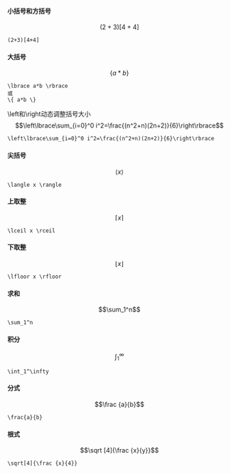 #### 小括号和方括号
$$(2+3)[4+4]$$
```
(2+3)[4+4]
```

#### 大括号
$$\lbrace a*b \rbrace$$
```
\lbrace a*b \rbrace
或
\{ a*b \}
```
\left和\right动态调整括号大小
$$\left\lbrace\sum_{i=0}^0 i^2=\frac{(n^2+n)(2n+2)}{6}\right\rbrace$$
```
\left\lbrace\sum_{i=0}^0 i^2=\frac{(n^2+n)(2n+2)}{6}\right\rbrace
```

#### 尖括号
$$\langle x \rangle$$
```
\langle x \rangle
```

#### 上取整
$$\lceil x \rceil$$
```
\lceil x \rceil
```

#### 下取整
$$\lfloor x \rfloor$$
```
\lfloor x \rfloor
```

#### 求和
$$\sum_1^n$$
```
\sum_1^n
```

#### 积分
$$\int_1^\infty$$
 ```
 \int_1^\infty
 ```

#### 分式
$$\frac {a}{b}$$
```
\frac{a}{b}
```

#### 根式
$$\sqrt [4]{\frac {x}{y}}$$
```
\sqrt[4]{\frac {x}{4}}
```

<!--stackedit_data:
eyJoaXN0b3J5IjpbLTIwMDQ5MDY2NjZdfQ==
-->